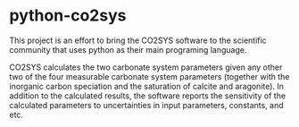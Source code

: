 python-co2sys
=============

This project is an effort to bring the CO2SYS software to the scientific
community that uses python as their main programing language.

CO2SYS calculates the two carbonate system parameters given any other two of
the four measurable carbonate system parameters (together with the inorganic
carbon speciation and the saturation of calcite and aragonite).  In addition
to the calculated results, the software reports the sensitivity of the
calculated parameters to uncertainties in input parameters, constants, and etc.
